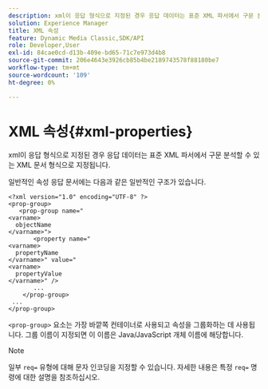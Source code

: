 ```yaml
---
description: xml이 응답 형식으로 지정된 경우 응답 데이터는 표준 XML 파서에서 구문 분석할 수 있는 XML 문서 형식으로 지정됩니다.
solution: Experience Manager
title: XML 속성
feature: Dynamic Media Classic,SDK/API
role: Developer,User
exl-id: 84cae0cd-d13b-409e-bd65-71c7e973d4b8
source-git-commit: 206e4643e3926cb85b4be2189743578f88180be7
workflow-type: tm+mt
source-wordcount: '109'
ht-degree: 0%

---
```


# XML 속성{#xml-properties}

xml이 응답 형식으로 지정된 경우 응답 데이터는 표준 XML 파서에서 구문 분석할 수 있는 XML 문서 형식으로 지정됩니다.

일반적인 속성 응답 문서에는 다음과 같은 일반적인 구조가 있습니다.

```
<?xml version="1.0" encoding="UTF-8" ?>
<prop-group>
   <prop-group name="
<varname>
  objectName
</varname>">
       <property name="
<varname>
  propertyName
</varname>" value="
<varname>
  propertyValue
</varname>" />
       ...
    </prop-group>
 ...
</prop-group>
```

`<prop-group>` 요소는 가장 바깥쪽 컨테이너로 사용되고 속성을 그룹화하는 데 사용됩니다. 그룹 이름이 지정되면 이 이름은 Java/JavaScript 개체 이름에 해당합니다.

>[!NOTE]
>
>일부 `req=` 유형에 대해 문자 인코딩을 지정할 수 있습니다. 자세한 내용은 특정 `req=` 명령에 대한 설명을 참조하십시오.
